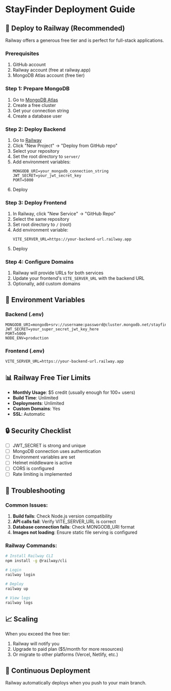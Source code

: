 # StayFinder Deployment Guide

## 🚀 Deploy to Railway (Recommended)

Railway offers a generous free tier and is perfect for full-stack applications.

### Prerequisites
1. GitHub account
2. Railway account (free at railway.app)
3. MongoDB Atlas account (free tier)

### Step 1: Prepare MongoDB
1. Go to [MongoDB Atlas](https://www.mongodb.com/atlas)
2. Create a free cluster
3. Get your connection string
4. Create a database user

### Step 2: Deploy Backend
1. Go to [Railway](https://railway.app)
2. Click "New Project" → "Deploy from GitHub repo"
3. Select your repository
4. Set the root directory to `server/`
5. Add environment variables:
   ```
   MONGODB_URI=your_mongodb_connection_string
   JWT_SECRET=your_jwt_secret_key
   PORT=5000
   ```
6. Deploy

### Step 3: Deploy Frontend
1. In Railway, click "New Service" → "GitHub Repo"
2. Select the same repository
3. Set root directory to `/` (root)
4. Add environment variable:
   ```
   VITE_SERVER_URL=https://your-backend-url.railway.app
   ```
5. Deploy

### Step 4: Configure Domains
1. Railway will provide URLs for both services
2. Update your frontend's `VITE_SERVER_URL` with the backend URL
3. Optionally, add custom domains

## 🔧 Environment Variables

### Backend (.env)
```
MONGODB_URI=mongodb+srv://username:password@cluster.mongodb.net/stayfinder
JWT_SECRET=your_super_secret_jwt_key_here
PORT=5000
NODE_ENV=production
```

### Frontend (.env)
```
VITE_SERVER_URL=https://your-backend-url.railway.app
```

## 📊 Railway Free Tier Limits
- **Monthly Usage**: $5 credit (usually enough for 100+ users)
- **Build Time**: Unlimited
- **Deployments**: Unlimited
- **Custom Domains**: Yes
- **SSL**: Automatic

## 🔒 Security Checklist
- [ ] JWT_SECRET is strong and unique
- [ ] MongoDB connection uses authentication
- [ ] Environment variables are set
- [ ] Helmet middleware is active
- [ ] CORS is configured
- [ ] Rate limiting is implemented

## 🚨 Troubleshooting

### Common Issues:
1. **Build fails**: Check Node.js version compatibility
2. **API calls fail**: Verify VITE_SERVER_URL is correct
3. **Database connection fails**: Check MONGODB_URI format
4. **Images not loading**: Ensure static file serving is configured

### Railway Commands:
```bash
# Install Railway CLI
npm install -g @railway/cli

# Login
railway login

# Deploy
railway up

# View logs
railway logs
```

## 📈 Scaling
When you exceed the free tier:
1. Railway will notify you
2. Upgrade to paid plan ($5/month for more resources)
3. Or migrate to other platforms (Vercel, Netlify, etc.)

## 🔄 Continuous Deployment
Railway automatically deploys when you push to your main branch. 